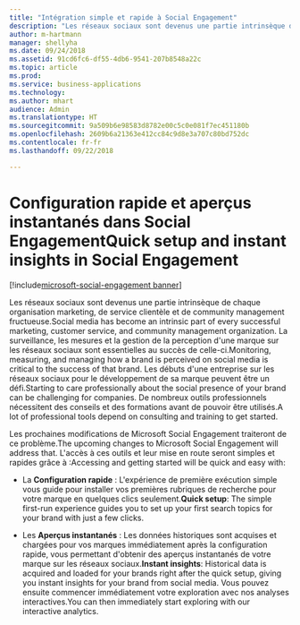 ```yaml
---
title: "Intégration simple et rapide à Social Engagement"
description: "Les réseaux sociaux sont devenus une partie intrinsèque du fonctionnement de la gestion des marques de chaque organisation marketing fructueuse."
author: m-hartmann
manager: shellyha
ms.date: 09/24/2018
ms.assetid: 91cd6fc6-df55-4db6-9541-207b8548a22c
ms.topic: article
ms.prod: 
ms.service: business-applications
ms.technology: 
ms.author: mhart
audience: Admin
ms.translationtype: HT
ms.sourcegitcommit: 9a509b6e98583d8782e00c5c0e081f7ec451180b
ms.openlocfilehash: 2609b6a21363e412cc84c9d8e3a707c80bd752dc
ms.contentlocale: fr-fr
ms.lasthandoff: 09/22/2018

---
```

#  <a name="quick-setup-and-instant-insights-in-social-engagement"></a><span data-ttu-id="ac17b-103">Configuration rapide et aperçus instantanés dans Social Engagement</span><span class="sxs-lookup"><span data-stu-id="ac17b-103">Quick setup and instant insights in Social Engagement</span></span>

[!include[microsoft-social-engagement banner](../includes/microsoft-social-engagement.md)]



<span data-ttu-id="ac17b-104">Les réseaux sociaux sont devenus une partie intrinsèque de chaque organisation marketing, de service clientèle et de community management fructueuse.</span><span class="sxs-lookup"><span data-stu-id="ac17b-104">Social media has become an intrinsic part of every successful marketing, customer service, and community management organization.</span></span> <span data-ttu-id="ac17b-105">La surveillance, les mesures et la gestion de la perception d'une marque sur les réseaux sociaux sont essentielles au succès de celle-ci.</span><span class="sxs-lookup"><span data-stu-id="ac17b-105">Monitoring, measuring, and managing how a brand is perceived on social media is critical to the success of that brand.</span></span> <span data-ttu-id="ac17b-106">Les débuts d'une entreprise sur les réseaux sociaux pour le développement de sa marque peuvent être un défi.</span><span class="sxs-lookup"><span data-stu-id="ac17b-106">Starting to care professionally about the social presence of your brand can be challenging for companies.</span></span> <span data-ttu-id="ac17b-107">De nombreux outils professionnels nécessitent des conseils et des formations avant de pouvoir être utilisés.</span><span class="sxs-lookup"><span data-stu-id="ac17b-107">A lot of professional tools depend on consulting and training to get started.</span></span>

<span data-ttu-id="ac17b-108">Les prochaines modifications de Microsoft Social Engagement traiteront de ce problème.</span><span class="sxs-lookup"><span data-stu-id="ac17b-108">The upcoming changes to Microsoft Social Engagement will address that.</span></span> <span data-ttu-id="ac17b-109">L'accès à ces outils et leur mise en route seront simples et rapides grâce à :</span><span class="sxs-lookup"><span data-stu-id="ac17b-109">Accessing and getting started will be quick and easy with:</span></span>

-   <span data-ttu-id="ac17b-110">La **Configuration rapide** : L'expérience de première exécution simple vous guide pour installer vos premières rubriques de recherche pour votre marque en quelques clics seulement.</span><span class="sxs-lookup"><span data-stu-id="ac17b-110">**Quick setup**: The simple first-run experience guides you to set up your first search topics for your brand with just a few clicks.</span></span>

-   <span data-ttu-id="ac17b-111">Les **Aperçus instantanés** : Les données historiques sont acquises et chargées pour vos marques immédiatement après la configuration rapide, vous permettant d'obtenir des aperçus instantanés de votre marque sur les réseaux sociaux.</span><span class="sxs-lookup"><span data-stu-id="ac17b-111">**Instant insights**: Historical data is acquired and loaded for your brands right after the quick setup, giving you instant insights for your brand from social media.</span></span> <span data-ttu-id="ac17b-112">Vous pouvez ensuite commencer immédiatement votre exploration avec nos analyses interactives.</span><span class="sxs-lookup"><span data-stu-id="ac17b-112">You can then immediately start exploring with our interactive analytics.</span></span>

<!-- Picture 3 -->


